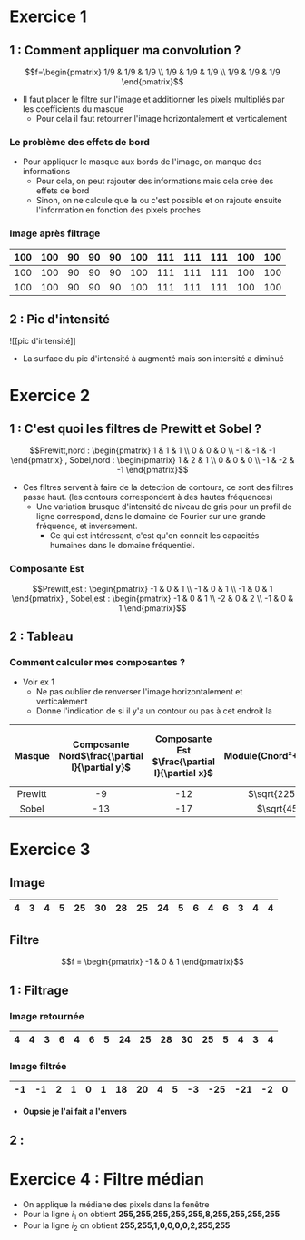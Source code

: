# Exercice 1
## 1 : Comment appliquer ma convolution ?
$$f=\begin{pmatrix}
1/9 & 1/9 & 1/9 \\
1/9 & 1/9 & 1/9 \\
1/9 & 1/9 & 1/9
\end{pmatrix}$$
- Il faut placer le filtre sur l'image et additionner les pixels multipliés par les coefficients du masque
	- Pour cela il faut retourner l'image horizontalement et verticalement
### Le problème des effets de bord
- Pour appliquer le masque aux bords de l'image, on manque des informations
	- Pour cela, on peut rajouter des informations mais cela crée des effets de bord
	- Sinon, on ne calcule que la ou c'est possible et on rajoute ensuite l'information en fonction des pixels proches
### Image après filtrage

| 100 | 100 | 90  | 90  | 90  | 100 | 111 | 111 | 111 | 100 | 100 |
| :-: | :-: | :-: | :-: | :-: | :-: | :-: | :-: | :-: | :-: | :-: |
| 100 | 100 | 90  | 90  | 90  | 100 | 111 | 111 | 111 | 100 | 100 |
| 100 | 100 | 90  | 90  | 90  | 100 | 111 | 111 | 111 | 100 | 100 |
## 2 : Pic d'intensité

![[pic d'intensité]]
- La surface du pic d'intensité à augmenté mais son intensité a diminué
# Exercice 2
## 1 : C'est quoi les filtres de Prewitt et Sobel ?
$$Prewitt,nord : \begin{pmatrix}
1 & 1 & 1 \\
0 & 0 & 0 \\
-1 & -1 & -1
\end{pmatrix} , Sobel,nord : \begin{pmatrix}
1 & 2 & 1 \\
0 & 0 & 0 \\
-1 & -2 & -1
\end{pmatrix}$$
- Ces filtres servent à faire de la detection de contours, ce sont des filtres passe haut. (les contours correspondent à des hautes fréquences)
	- Une variation brusque d'intensité de niveau de gris pour un profil de ligne correspond, dans le domaine de Fourier sur une grande fréquence, et inversement.
		- Ce qui est intéressant, c'est qu'on connait les capacités humaines dans le domaine fréquentiel.
### Composante Est
$$Prewitt,est : \begin{pmatrix}
-1 & 0 & 1 \\
-1 & 0 & 1 \\
-1 & 0 & 1
\end{pmatrix} , Sobel,est : \begin{pmatrix}
-1 & 0 & 1 \\
-2 & 0 & 2 \\
-1 & 0 & 1
\end{pmatrix}$$
## 2 : Tableau
### Comment calculer mes composantes ?
- Voir ex 1
	- Ne pas oublier de renverser l'image horizontalement et verticalement
	- Donne l'indication de si il y'a un contour ou pas à cet endroit la

| Masque  | Composante Nord$\frac{\partial I}{\partial y}$<br> | Composante Est $\frac{\partial I}{\partial x}$ | Module(Cnord²+Cest²)^1/2 | Angle Est par rapport à Nord (arctan) |
| :-----: | :------------------------------------------------: | :--------------------------------------------: | :----------------------: | :-----------------------------------: |
| Prewitt |                         -9                         |                      -12                       |     $\sqrt{225}=15$      |                  37°                  |
|  Sobel  |                        -13                         |                      -17                       |       $\sqrt{458}$       |                                       |

# Exercice 3
## Image

| 4   | 3   | 4   | 5   | 25  | 30  | 28  | 25  | 24  | 5   | 6   | 4   | 6   | 3   | 4   | 4   |
| :-- | :-- | :-- | :-- | :-- | :-- | :-- | :-- | :-- | :-- | :-- | :-- | :-- | :-- | :-- | :-- |
## Filtre
$$f = \begin{pmatrix}
-1 & 0 & 1
\end{pmatrix}$$
## 1 : Filtrage
### Image retournée

| 4   | 4   | 3   | 6   | 4   | 6   | 5   | 24  | 25  | 28  | 30  | 25  | 5   | 4   | 3   | 4   |
| :-- | :-- | :-- | :-- | :-- | :-- | :-- | :-- | :-- | :-- | :-- | :-- | :-- | :-- | :-- | :-- |
### Image filtrée
| -1  | -1  | 2   | 1   | 0   | 1   | 18  | 20  | 4   | 5   | -3  | -25 | -21 | -2  | 0   | 0   |
| :-- | :-- | :-- | :-- | :-- | :-- | :-- | :-- | :-- | :-- | :-- | :-- | :-- | :-- | :-- | :-- |
- **Oupsie je l'ai fait a l'envers**
## 2 : 
# Exercice 4 : Filtre médian
- On applique la médiane des pixels dans la fenêtre
- Pour la ligne $i_1$ on obtient **255,255,255,255,255,8,255,255,255,255**
- Pour la ligne $i_2$ on obtient **255,255,1,0,0,0,0,2,255,255**